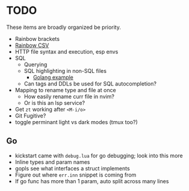 # TODO

These items are broadly organized be priority.

- Rainbow brackets
- [Rainbow CSV](https://github.com/mechatroner/rainbow_csv)
- HTTP file syntax and execution, esp envs
- SQL
  - Querying
  - SQL highlighting in non-SQL files
    - [Golang example](https://www.reddit.com/r/neovim/comments/118e2bz/tip_use_treesitter_to_enable_sql_templates_inside/)
  - Can tags and DDLs be used for SQL autocompletion?
- Mapping to rename type and file at once
  - How easily rename curr file in nvim?
  - Or is this an lsp service?
- Get `zt` working after `<M-i/o>`
- Git Fugitive?
- toggle perminant light vs dark modes (tmux too?)

## Go

- kickstart came with `debug.lua` for go debugging; look into this more
- Inline types and param names
- gopls see what interfaces a struct implements
- Figure out where `err.inn` snippet is coming from
- If go func has more than 1 param, auto split across many lines

